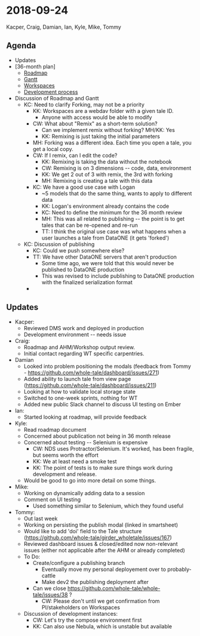 2018-09-24
==========
Kacper, Craig, Damian, Ian, Kyle, Mike, Tommy

Agenda
------
* Updates
* [36-month plan]
  * [Roadmap](https://docs.google.com/document/d/1P_-bY2VvePV5JzWVAC8I0hT5NiPS3OSv69zkJPxU6Mw/edit#)
  * [Gantt](https://app.smartsheet.com/b/home?lx=VV9csC_cAAubmY1aVS2KnQ)
  * [Workspaces](https://docs.google.com/document/d/1pl9FwVNeXyVVTccXLoTIeXsViWflbPpoQ5DLY44g5cw/edit)
  * [Development process](https://docs.google.com/document/d/1NDpwM7SnDTb9NNaQU7W6p-53FfGboUWHZNZMsIjbysE/edit#)
* Discussion of Roadmap and Gantt
  * KC: Need to clarify Forking, may not be a priority
    * KK: Workspaces are a webdav folder with a given tale ID.
      * Anyone with access would be able to modify
    * CW: What about "Remix" as a short-term solution?
      * Can we implement remix without forking? MH/KK: Yes
      * KK: Remixing is just taking the initial parameters
    * MH: Forking was a different idea. Each time you open a tale, you get a local copy.
    * CW: If I remix, can I edit the code?
      * KK: Remixing is taking the data without the notebook
      * CW: Remixing is on 3 dimensions -- code, data, environment
      * KK: We get 2 out of 3 with remix, the 3rd with forking
      * MH: Remixing is creating a tale with this data
    * KC:  We have a good use case with Logan
      * ~5 models that do the same thing, wants to apply to different data
      * KK: Logan's environment already contains the code
      * KC: Need to define the minimum for the 36 month review
      * MH: This was all related to publishing -- the point is to get tales that can be re-opened and re-run
      * TT: I think the original use case was what happens when a user launches a tale from DataONE (it gets 'forked')
  * KC: Discussion of publishing
    * KC: Could we push somewhere else?
    * TT: We have other DataONE servers that aren't production
      * Some time ago, we were told that this would never be published to DataONE production
      * This was revised to include publishing to DataONE production with the finalized serialization format
    * 


Updates
-------
* Kacper:
  * Reviewed DMS work and deployed in production
  * Development environment -- needs issue 
* Craig:
  * Roadmap and AHM/Workshop output review.
  * Initial contact regarding WT specific carpentries.
* Damian
  * Looked into problem positioning the modals (feedback from Tommy - https://github.com/whole-tale/dashboard/issues/271)
  * Added ability to launch tale from view page (https://github.com/whole-tale/dashboard/issues/211)
  * Looking at how to validate local storage state
  * Switched to one-week sprints, nothing for WT
  * Added new public Slack channel to discuss UI testing on Ember
* Ian:
  * Started looking at roadmap, will provide feedback 
* Kyle:
  * Read roadmap document 
  * Concerned about publication not being in 36 month release
  * Concerned about testing -- Selenium is expensive 
    * CW: NDS uses Protractor/Selenium. It's worked, has been fragile, but seems worth the effort
    * KK: We at least need a smoke test 
    * KK: The point of tests is to make sure things work during development and release.
  * Would be good to go into more detail on some things.
* Mike:
    * Working on dynamically adding data to a session
    * Comment on UI testing
        * Used something similar to Selenium, which they found useful
* Tommy:
    * Out last week
    * Working on persisting the publish modal (linked in smartsheet)
    * Would like to add 'doi' field to the Tale structure (https://github.com/whole-tale/girder_wholetale/issues/167)
    * Reviewed dashboard issues & closed/edited now non-relevant issues (either not applicable after the AHM or already completed)
    * To Do: 
        * Create/configure a publishing branch
            * Eventually move my personal deployement over to probably-cattle
            * Make dev2 the publishing deployment after
        * Can we close https://github.com/whole-tale/whole-tale/issues/38 ?
            * CW: Please don't until we get confirmation from PI/stakeholders on Workspaces
    * Discussion of development instances:
        * CW: Let's try the compose environment first
        * KK: Can also use Nebula, which is unstable but available